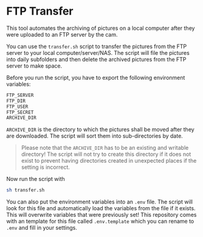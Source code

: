 # FTP Transfer

This tool automates the archiving of pictures on a local computer after they were uploaded to an FTP server by the cam.

You can use the `transfer.sh` script to transfer the pictures from the FTP server to your local computer/server/NAS. The script will file the pictures into daily subfolders and then delete the archived pictures from the FTP server to make space.

Before you run the script, you have to export the following environment variables:
```sh
FTP_SERVER
FTP_DIR
FTP_USER
FTP_SECRET
ARCHIVE_DIR
```

`ARCHIVE_DIR` is the directory to which the pictures shall be moved after they are downloaded. The script will sort them into sub-directories by date.

> Please note that the `ARCHIVE_DIR` has to be an existing and writable directory! The script will not try to create this directory if it does not exist to prevent having directories created in unexpected places if the setting is incorrect.

Now run the script with

```sh
sh transfer.sh
```

You can also put the environment variables into an `.env` file. The script will look for this file and automatically load the variables from the file if it exists. This will overwrite variables that were previously set! This repository comes with an template for this file called `.env.template` which you can rename to `.env` and fill in your settings.
